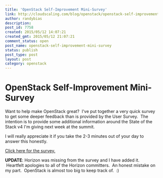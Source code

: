 ```yaml
---
title: 'OpenStack Self-Improvement Mini-Survey'
link: http://cloudscaling.com/blog/openstack/openstack-self-improvement-mini-survey/
author: randybias
description: 
post_id: 7758
created: 2015/05/12 14:07:21
created_gmt: 2015/05/12 21:07:21
comment_status: open
post_name: openstack-self-improvement-mini-survey
status: publish
post_type: post
layout: post
category: openstack
---
```


# OpenStack Self-Improvement Mini-Survey

Want to help make OpenStack great?  I've put together a very quick survey to get some deeper feedback than is provided by the User Survey.  The intention is to provide some additional information around the State of the Stack v4 I'm giving next week at the summit.

I will really appreciate it if you take the 2-3 minutes out of your day to answer this honestly.

[Click here for the survey.](http://t.co/AAg61iEis5)

**UPDATE**: Horizon was missing from the survey and I have added it.  Heartfelt apologies to all of the Horizon committers.  An honest mistake on my part.  OpenStack is almost too big to keep track of.  :)
